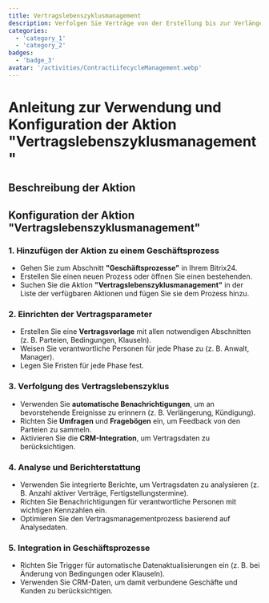 ```yaml
---
title: Vertragslebenszyklusmanagement
description: Verfolgen Sie Verträge von der Erstellung bis zur Verlängerung oder Kündigung.
categories: 
  - 'category_1'
  - 'category_2'
badges: 
  - 'badge_3'
avatar: '/activities/ContractLifecycleManagement.webp'
---
```


# Anleitung zur Verwendung und Konfiguration der Aktion "Vertragslebenszyklusmanagement"

## Beschreibung der Aktion

## Konfiguration der Aktion "Vertragslebenszyklusmanagement"

### 1. Hinzufügen der Aktion zu einem Geschäftsprozess
- Gehen Sie zum Abschnitt **"Geschäftsprozesse"** in Ihrem Bitrix24.
- Erstellen Sie einen neuen Prozess oder öffnen Sie einen bestehenden.
- Suchen Sie die Aktion **"Vertragslebenszyklusmanagement"** in der Liste der verfügbaren Aktionen und fügen Sie sie dem Prozess hinzu.

### 2. Einrichten der Vertragsparameter
- Erstellen Sie eine **Vertragsvorlage** mit allen notwendigen Abschnitten (z. B. Parteien, Bedingungen, Klauseln).
- Weisen Sie verantwortliche Personen für jede Phase zu (z. B. Anwalt, Manager).
- Legen Sie Fristen für jede Phase fest.

### 3. Verfolgung des Vertragslebenszyklus
- Verwenden Sie **automatische Benachrichtigungen**, um an bevorstehende Ereignisse zu erinnern (z. B. Verlängerung, Kündigung).
- Richten Sie **Umfragen** und **Fragebögen** ein, um Feedback von den Parteien zu sammeln.
- Aktivieren Sie die **CRM-Integration**, um Vertragsdaten zu berücksichtigen.

### 4. Analyse und Berichterstattung
- Verwenden Sie integrierte Berichte, um Vertragsdaten zu analysieren (z. B. Anzahl aktiver Verträge, Fertigstellungstermine).
- Richten Sie Benachrichtigungen für verantwortliche Personen mit wichtigen Kennzahlen ein.
- Optimieren Sie den Vertragsmanagementprozess basierend auf Analysedaten.

### 5. Integration in Geschäftsprozesse
- Richten Sie Trigger für automatische Datenaktualisierungen ein (z. B. bei Änderung von Bedingungen oder Klauseln).
- Verwenden Sie CRM-Daten, um damit verbundene Geschäfte und Kunden zu berücksichtigen.